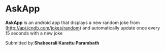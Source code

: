 # AskApp

**AskApp** is an android app that displays a new random joke from (http://api.icndb.com/jokes/random) and automatically update once every 15 seconds with a new joke

Submitted by:**Shabeerali Karattu Parambath**

